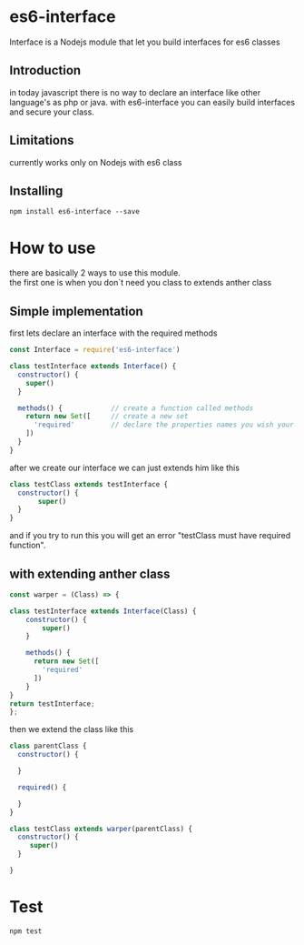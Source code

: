 <h1>es6-interface</h1>
Interface is a Nodejs module  that let you build interfaces for es6 classes

<h2>Introduction</h2>
in today javascript there is no way to declare an interface like other language's as php or java.
with es6-interface you can easily build interfaces and secure your class.

<h2>Limitations</h2>
currently works only on Nodejs with es6 class

<h2>Installing</h2>

```
npm install es6-interface --save
```

<h1>How to use</h1>
there are basically 2 ways to use this module. <br>
the first one is  when you don`t need you class to extends anther class
<h2>Simple implementation</h2> 

first lets declare an interface with the required methods
```javascript
const Interface = require('es6-interface')

class testInterface extends Interface() {
  constructor() {
    super()
  }

  methods() {            // create a function called methods
    return new Set([     // create a new set
      'required'         // declare the properties names you wish your class will have to implement
    ])
  }
}

```

after we create our interface we can just extends him like this
```javascript
class testClass extends testInterface {
  constructor() {
       super()
  }
}
```
and if you try to run this you will get an error "testClass must have required function".

<h2>with extending anther class</h2> 

```javascript
const warper = (Class) => {

class testInterface extends Interface(Class) {
    constructor() {
        super()
    }

    methods() {
      return new Set([
        'required'
      ])
    }
}
return testInterface;
};
```

then we extend the class like this

```javascript
class parentClass {
  constructor() {

  }

  required() {

  }
}

class testClass extends warper(parentClass) {
  constructor() {
     super()
  }

}

```
<h1>Test</h1>

```
npm test
```



